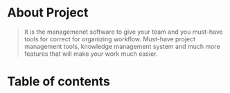 # About Project

> It is the managemenet software to give your team and you must-have tools for correct for organizing workflow. Must-have project management tools, knowledge management system and much more features that will make your work much easier.

# Table of contents
